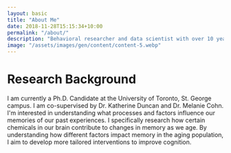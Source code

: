 ```yaml
---
layout: basic
title: "About Me"
date: 2018-11-28T15:15:34+10:00
permalink: "/about/"
description: "Behavioral researcher and data scientist with over 10 years of research experience"
image: "/assets/images/gen/content/content-5.webp"
---
```


# Research Background

I am currently a Ph.D. Candidate at the University of Toronto, St. George campus. I am co-supervised by Dr. Katherine Duncan and Dr. Melanie Cohn. I'm interested in understanding what processes and factors influence our memories of our past experiences. I specifically research how certain chemicals in our brain contribute to changes in memory as we age. By understanding how different factors impact memory in the aging population, I aim to develop more tailored interventions to improve cognition. 
